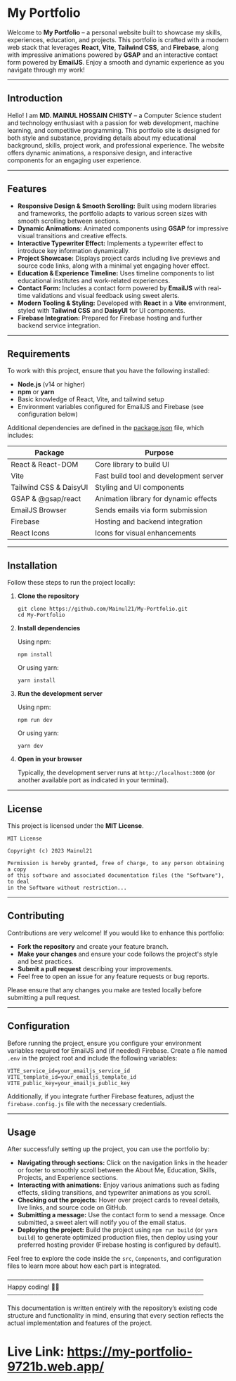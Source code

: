 # My Portfolio

Welcome to **My Portfolio** – a personal website built to showcase my skills, experiences, education, and projects. This portfolio is crafted with a modern web stack that leverages **React**, **Vite**, **Tailwind CSS**, and **Firebase**, along with impressive animations powered by **GSAP** and an interactive contact form powered by **EmailJS**. Enjoy a smooth and dynamic experience as you navigate through my work!

---

## Introduction

Hello! I am **MD. MAINUL HOSSAIN CHISTY** – a Computer Science student and technology enthusiast with a passion for web development, machine learning, and competitive programming. This portfolio site is designed for both style and substance, providing details about my educational background, skills, project work, and professional experience. The website offers dynamic animations, a responsive design, and interactive components for an engaging user experience.

---

## Features

- **Responsive Design & Smooth Scrolling:** Built using modern libraries and frameworks, the portfolio adapts to various screen sizes with smooth scrolling between sections.
- **Dynamic Animations:** Animated components using **GSAP** for impressive visual transitions and creative effects.
- **Interactive Typewriter Effect:** Implements a typewriter effect to introduce key information dynamically.
- **Project Showcase:** Displays project cards including live previews and source code links, along with a minimal yet engaging hover effect.
- **Education & Experience Timeline:** Uses timeline components to list educational institutes and work-related experiences.
- **Contact Form:** Includes a contact form powered by **EmailJS** with real-time validations and visual feedback using sweet alerts.
- **Modern Tooling & Styling:** Developed with **React** in a **Vite** environment, styled with **Tailwind CSS** and **DaisyUI** for UI components.
- **Firebase Integration:** Prepared for Firebase hosting and further backend service integration.

---

## Requirements

To work with this project, ensure that you have the following installed:

- **Node.js** (v14 or higher)
- **npm** or **yarn**
- Basic knowledge of React, Vite, and tailwind setup
- Environment variables configured for EmailJS and Firebase (see configuration below)

Additional dependencies are defined in the [package.json](./package.json) file, which includes:

| Package                   | Purpose                                       |
|---------------------------|-----------------------------------------------|
| React & React-DOM         | Core library to build UI                      |
| Vite                      | Fast build tool and development server        |
| Tailwind CSS & DaisyUI    | Styling and UI components                     |
| GSAP & @gsap/react         | Animation library for dynamic effects         |
| EmailJS Browser           | Sends emails via form submission              |
| Firebase                  | Hosting and backend integration               |
| React Icons               | Icons for visual enhancements                 |

---

## Installation

Follow these steps to run the project locally:

1. **Clone the repository**

   ```
   git clone https://github.com/Mainul21/My-Portfolio.git
   cd My-Portfolio
   ```

2. **Install dependencies**

   Using npm:
   ```
   npm install
   ```
   Or using yarn:
   ```
   yarn install
   ```

3. **Run the development server**

   Using npm:
   ```
   npm run dev
   ```
   Or using yarn:
   ```
   yarn dev
   ```

4. **Open in your browser**

   Typically, the development server runs at `http://localhost:3000` (or another available port as indicated in your terminal).

---

## License

This project is licensed under the **MIT License**.

```
MIT License

Copyright (c) 2023 Mainul21

Permission is hereby granted, free of charge, to any person obtaining a copy
of this software and associated documentation files (the "Software"), to deal
in the Software without restriction...
```

---

## Contributing

Contributions are very welcome! If you would like to enhance this portfolio:

- **Fork the repository** and create your feature branch.
- **Make your changes** and ensure your code follows the project's style and best practices.
- **Submit a pull request** describing your improvements.
- Feel free to open an issue for any feature requests or bug reports.

Please ensure that any changes you make are tested locally before submitting a pull request.

---

## Configuration

Before running the project, ensure you configure your environment variables required for EmailJS and (if needed) Firebase. Create a file named `.env` in the project root and include the following variables:

```
VITE_service_id=your_emailjs_service_id
VITE_template_id=your_emailjs_template_id
VITE_public_key=your_emailjs_public_key
```

Additionally, if you integrate further Firebase features, adjust the `firebase.config.js` file with the necessary credentials.

---

## Usage

After successfully setting up the project, you can use the portfolio by:

- **Navigating through sections:** Click on the navigation links in the header or footer to smoothly scroll between the About Me, Education, Skills, Projects, and Experience sections.
- **Interacting with animations:** Enjoy various animations such as fading effects, sliding transitions, and typewriter animations as you scroll.
- **Checking out the projects:** Hover over project cards to reveal details, live links, and source code on GitHub.
- **Submitting a message:** Use the contact form to send a message. Once submitted, a sweet alert will notify you of the email status.
- **Deploying the project:** Build the project using `npm run build` (or `yarn build`) to generate optimized production files, then deploy using your preferred hosting provider (Firebase hosting is configured by default).

Feel free to explore the code inside the `src`, `Components`, and configuration files to learn more about how each part is integrated.

─────────────────────────────────────────────  
Happy coding! 🚀✨  
─────────────────────────────────────────────  

This documentation is written entirely with the repository’s existing code structure and functionality in mind, ensuring that every section reflects the actual implementation and features of the project.

# **Live Link: https://my-portfolio-9721b.web.app/**
